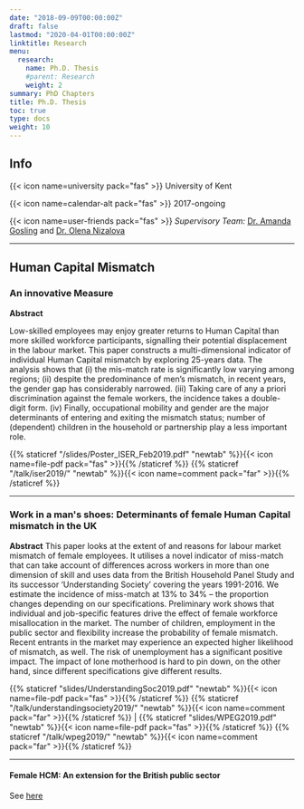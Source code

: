 ```yaml
---
date: "2018-09-09T00:00:00Z"
draft: false
lastmod: "2020-04-01T00:00:00Z"
linktitle: Research
menu:
  research:
    name: Ph.D. Thesis
    #parent: Research
    weight: 2
summary: PhD Chapters
title: Ph.D. Thesis
toc: true
type: docs
weight: 10
---
```


## Info
{{< icon name=university pack="fas" >}} University of Kent 

{{< icon name=calendar-alt pack="fas" >}} 2017-ongoing

{{< icon name=user-friends pack="fas" >}} *Supervisory Team:* [Dr. Amanda Gosling](https://www.kent.ac.uk/economics/people/443/gosling-amanda) and [Dr. Olena Nizalova](https://www.kent.ac.uk/economics/people/455/nizalova-olena)

---

## Human Capital Mismatch
### An innovative Measure

**Abstract**

Low-skilled employees may enjoy greater returns to Human Capital than more skilled workforce participants, signalling their potential displacement in the labour market. This paper constructs a multi-dimensional indicator of individual Human Capital mismatch by exploring 25-years data. The analysis shows that (i) the mis-match rate is significantly low varying among regions; (ii) despite the predominance of men’s mismatch, in recent years, the gender gap has considerably narrowed. (iii) Taking care of any a priori discrimination against the female workers, the incidence takes a double-digit form. (iv) Finally, occupational mobility and gender are the major determinants of entering and exiting the mismatch status; number of (dependent) children in the household or partnership play a less important role.

{{% staticref "/slides/Poster_ISER_Feb2019.pdf" "newtab" %}}{{< icon name=file-pdf pack="fas" >}}{{% /staticref %}}
{{% staticref "/talk/iser2019/" "newtab" %}}{{< icon name=comment pack="far" >}}{{% /staticref %}} 

---
### Work in a man's shoes: Determinants of female Human Capital mismatch in the UK

**Abstract**
This paper looks at the extent of and reasons for labour market mismatch of female employees. It utilises a novel indicator of miss-match that can take account of differences across workers in more than one dimension of skill and uses data from the British Household Panel Study and its successor ‘Understanding Society’ covering the years 1991-2016. We estimate the incidence of miss-match at 13% to 34% – the proportion changes depending on our specifications. Preliminary work shows that individual and job-specific features drive the effect of female workforce misallocation in the market. The number of children, employment in the public sector and flexibility increase the probability of female mismatch. Recent entrants in the market may experience an expected higher likelihood of mismatch, as well. The risk of unemployment has a significant positive impact. The impact of lone motherhood is hard to pin down, on the other hand, since different specifications give different results.

{{% staticref "slides/UnderstandingSoc2019.pdf" "newtab" %}}{{< icon name=file-pdf pack="fas" >}}{{% /staticref %}}
{{% staticref "/talk/understandingsociety2019/" "newtab" %}}{{< icon name=comment pack="far" >}}{{% /staticref %}} 
| 
{{% staticref "slides/WPEG2019.pdf" "newtab" %}}{{< icon name=file-pdf pack="fas" >}}{{% /staticref %}}
{{% staticref "/talk/wpeg2019/" "newtab" %}}{{< icon name=comment pack="far" >}}{{% /staticref %}}

---

#### Female HCM: An extension for the British public sector
See [here](/project/glovirtys)


